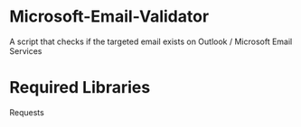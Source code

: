 # Microsoft-Email-Validator

A script that checks if the targeted email exists on Outlook / Microsoft Email Services

# Required Libraries 

Requests
